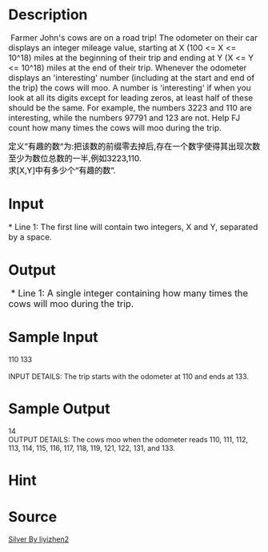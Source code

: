 
# Description

<div class="content"><p><span style="font-size: medium"> Farmer John&#39;s cows are on a road trip! The odometer on their car displays an integer mileage value, starting at X (100 &lt;= X &lt;= 10^18) miles at the beginning of their trip and ending at Y (X &lt;= Y &lt;= 10^18) miles at the end of their trip. Whenever the odometer displays an &#39;interesting&#39; number (including at the start and end of the trip) the cows will moo. A number is &#39;interesting&#39; if when you look at all its digits except for leading zeros, at least half of these should be the same. For example, the numbers 3223 and 110 are interesting, while the numbers 97791 and 123 are not. Help FJ count how many times the cows will moo during the trip. </span></p>
<div><span style="font-size: medium"><span style="background: white; color: black">定义”</span><span style="background: white; color: black">有趣的数</span><span style="background: white; color: black">”</span><span style="background: white; color: black">为</span><span style="background: white; color: black">:</span><span style="background: white; color: black">把该数的前缀零去掉后</span><span style="background: white; color: black">,</span><span style="background: white; color: black">存在一个数字使得其出现次数至少为数位总数的一半</span><span style="background: white; color: black">,</span><span style="background: white; color: black">例如3223,110.</span></span></div>
<div><span style="font-size: medium"><span style="background: white; color: black">求[X,Y]</span><span style="background: white; color: black">中有多少个</span><span style="background: white; color: black">”</span><span style="background: white; color: black">有趣的数”.</span></span></div></div>

# Input

<div class="content"><p><span style="font-size: medium">* Line 1: The first line will contain two integers, X and Y, separated by a space. </span></p></div>

# Output

<div class="content"><p><font size="4"> * Line 1: A single integer containing how many times the cows will moo during the trip. </font></p></div>

# Sample Input

<div class="content"><span class="sampledata">110 133 <br/>
<br/>
INPUT DETAILS: The trip starts with the odometer at 110 and ends at 133. <br/>
</span></div>

# Sample Output

<div class="content"><span class="sampledata">14 <br/>
OUTPUT DETAILS: The cows moo when the odometer reads 110, 111, 112, 113, 114, 115, 116, 117, 118, 119, 121, 122, 131, and 133. </span></div>

# Hint

<div class="content"><p></p></div>

# Source

<div class="content"><p><a href="problemset.php?search=Silver  By liyizhen2">Silver  By liyizhen2</a></p></div>


